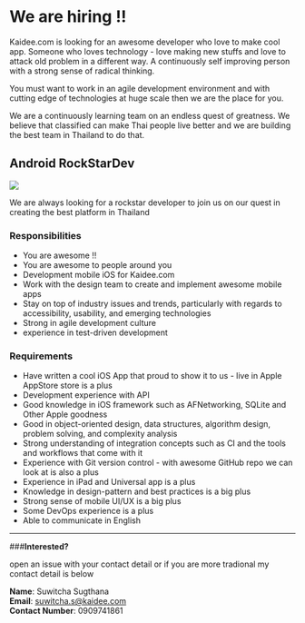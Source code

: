 # We are hiring !!

Kaidee.com is looking for an awesome developer who love to make cool app. Someone who loves technology - love making new stuffs and love to attack old problem in a different way.  A continuously self improving person with a strong sense of radical thinking.

You must want to work in an agile development environment and with cutting edge of technologies at huge scale then we are the place for you.

We are a continuously learning team on an endless quest of greatness. We believe that classified can make Thai people live better and we are building the best team in Thailand to do that.


## Android RockStarDev

![](http://f.cl.ly/items/1d2Q1R2e0B3i2S1Y3n2l/Untitled.png)

We are always looking for a rockstar developer to join us on our quest in creating the best platform in Thailand

### Responsibilities

- You are awesome !!
- You are awesome to people around you
- Development mobile iOS for Kaidee.com
- Work with the design team to create and implement awesome mobile apps
- Stay on top of industry issues and trends, particularly with regards to accessibility, usability, and emerging technologies
- Strong in agile development culture
- experience in test-driven development

### Requirements

- Have written a cool iOS App that proud to show it to us - live in Apple AppStore store is a plus
- Development experience with API
- Good knowledge in iOS framework such as AFNetworking, SQLite and Other Apple goodness
- Good in object-oriented design, data structures, algorithm design, problem solving, and complexity analysis
- Strong understanding of integration concepts such as CI and the tools and workflows that come with it
- Experience with Git version control - with awesome GitHub repo we can look at is also a plus
- Experience in iPad and Universal app is a plus
- Knowledge in design-pattern and best practices is a big plus
- Strong sense of mobile UI/UX is a big plus
- Some DevOps experience is a plus
- Able to communicate in English

-----

###**Interested?** 

open an issue with your contact detail or if you are more tradional my contact detail is below

**Name**: Suwitcha Sugthana  
**Email**: suwitcha.s@kaidee.com   
**Contact Number**: 0909741861    
 
